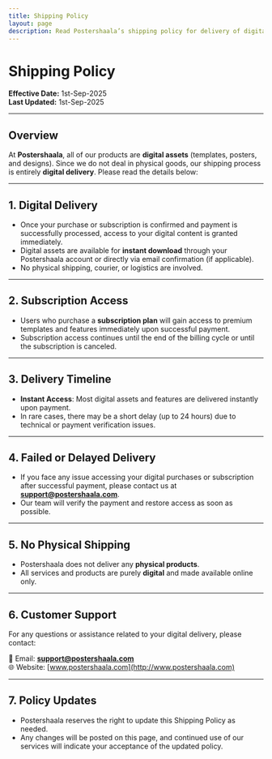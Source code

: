 ```yaml
---
title: Shipping Policy
layout: page
description: Read Postershaala’s shipping policy for delivery of digital assets and subscriptions.
---
```


# Shipping Policy

**Effective Date:** 1st-Sep-2025  
**Last Updated:** 1st-Sep-2025  

---

## Overview 

At **Postershaala**, all of our products are **digital assets** (templates, posters, and designs). Since we do not deal in physical goods, our shipping process is entirely **digital delivery**. Please read the details below:  

---

## 1. Digital Delivery
- Once your purchase or subscription is confirmed and payment is successfully processed, access to your digital content is granted immediately.  
- Digital assets are available for **instant download** through your Postershaala account or directly via email confirmation (if applicable).  
- No physical shipping, courier, or logistics are involved.  

---

## 2. Subscription Access
- Users who purchase a **subscription plan** will gain access to premium templates and features immediately upon successful payment.  
- Subscription access continues until the end of the billing cycle or until the subscription is canceled.  

---

## 3. Delivery Timeline
- **Instant Access**: Most digital assets and features are delivered instantly upon payment.  
- In rare cases, there may be a short delay (up to 24 hours) due to technical or payment verification issues.  

---

## 4. Failed or Delayed Delivery
- If you face any issue accessing your digital purchases or subscription after successful payment, please contact us at **support@postershaala.com**.  
- Our team will verify the payment and restore access as soon as possible.  

---

## 5. No Physical Shipping
- Postershaala does not deliver any **physical products**.  
- All services and products are purely **digital** and made available online only.  

---

## 6. Customer Support
For any questions or assistance related to your digital delivery, please contact:  

📧 Email: **support@postershaala.com**  
🌐 Website: [www.postershaala.com](http://www.postershaala.com)  

---

## 7. Policy Updates
- Postershaala reserves the right to update this Shipping Policy as needed.  
- Any changes will be posted on this page, and continued use of our services will indicate your acceptance of the updated policy.  
